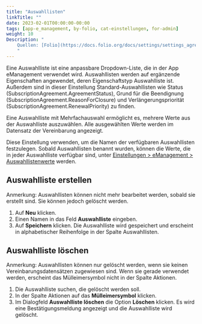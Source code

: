 ```yaml
---
title: "Auswahllisten"
linkTitle: ""
date: 2023-02-01T00:00:00-00:00
tags: [app-e_management, by-folio, cat-einstellungen, for-admin]
weight: 10
Description: "
    Quellen: [Folio](https://docs.folio.org/docs/settings/settings_agreements/settings_agreements/#settings--agreements--pick-lists) & [GBV](https://info.gbv.de/display/FOLIOGBVEXTERN/Einstellungen+(eManagement):+Auswahllisten)
    "
---
```


Eine Auswahlliste ist eine anpassbare Dropdown-Liste, die in der App eManagement verwendet wird. Auswahllisten werden auf ergänzende Eigenschaften angewendet, deren Eigenschaftstyp Auswahlliste ist. Außerdem sind in dieser Einstellung Standard-Auswahllisten wie Status (SubscriptionAgreement.AgreementStatus), Grund für die Beendignung (SubscriptionAgreement.ReasonForClosure) und Verlängerungspriorität (SubscriptionAgreement.RenewalPriority) zu finden.

Eine Auswahlliste mit Mehrfachauswahl ermöglicht es, mehrere Werte aus der Auswahlliste auszuwählen. Alle ausgewählten Werte werden im Datensatz der Vereinbarung angezeigt.

Diese Einstellung verwenden, um die Namen der verfügbaren Auswahllisten festzulegen. Sobald Auswahllisten benannt wurden, können die Werte, die in jeder Auswahlliste verfügbar sind, unter [Einstellungen > eManagement > Auswahllistenwerte](https://info.gbv.de/display/FOLIOGBVEXTERN/Einstellungen+%28eManagement%29%3A+Auswahllistenwerte) werden.

## Auswahlliste erstellen

Anmerkung: Auswahllisten können nicht mehr bearbeitet werden, sobald sie erstellt sind. Sie können jedoch gelöscht werden.

1.  Auf **Neu** klicken.
2.  Einen Namen in das Feld **Auswahlliste** eingeben.
3.  Auf **Speichern** klicken. Die Auswahlliste wird gespeichert und erscheint in alphabetischer Reihenfolge in der Spalte Auswahllisten.

## Auswahlliste löschen

Anmerkung: Auswahllisten können nur gelöscht werden, wenn sie keinen Vereinbarungsdatensätzen zugewiesen sind. Wenn sie gerade verwendet werden, erscheint das Mülleimersymbol nicht in der Spalte Aktionen.

1.  Die Auswahlliste suchen, die gelöscht werden soll.
2.  In der Spalte Aktionen auf das **Mülleimersymbol** klicken.
3.  Im Dialogfeld **Auswahlliste löschen** die Option **Löschen** klicken. Es wird eine Bestätigungsmeldung angezeigt und die Auswahlliste wird gelöscht.
